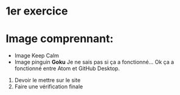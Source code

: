 # 1er exercice
Image comprennant:
==================
* Image Keep Calm
* Image pinguin **Goku**
Je ne sais pas si ça a fonctionné...
Ok ça a fonctionné entre Atom et GitHub Desktop.
1. Devoir le mettre sur le site
2. Faire une vérification finale
